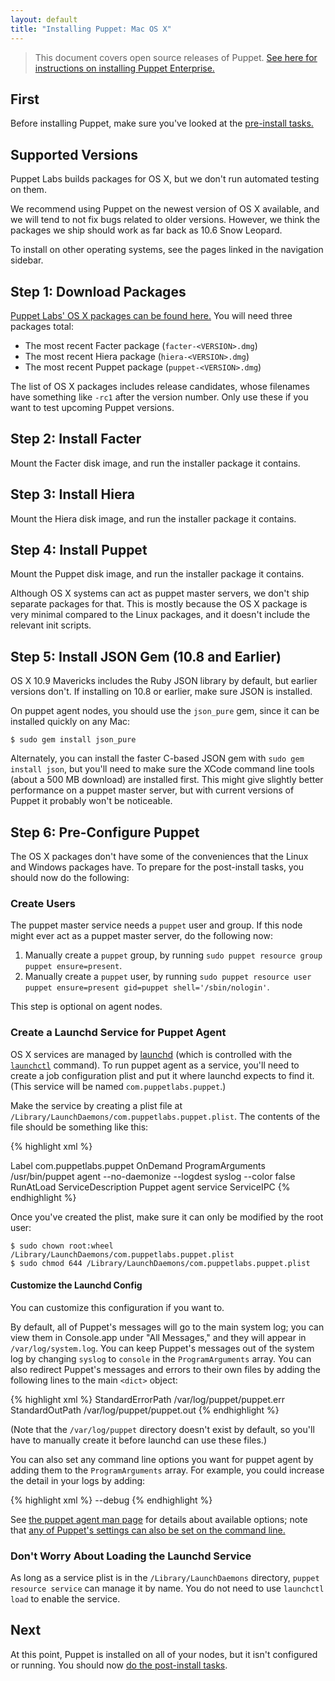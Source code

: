 ```yaml
---
layout: default
title: "Installing Puppet: Mac OS X"
---
```


[peinstall]: /pe/latest/install_basic.html

> This document covers open source releases of Puppet. [See here for instructions on installing Puppet Enterprise.][peinstall]

First
-----

Before installing Puppet, make sure you've looked at the [pre-install tasks.](./pre_install.html)

Supported Versions
-----

Puppet Labs builds packages for OS X, but we don't run automated testing on them.

We recommend using Puppet on the newest version of OS X available, and we will tend to not fix bugs related to older versions. However, we think the packages we ship should work as far back as 10.6 Snow Leopard.

To install on other operating systems, see the pages linked in the navigation sidebar.

Step 1: Download Packages
-----

[Puppet Labs' OS X packages can be found here.](http://downloads.puppetlabs.com/mac/) You will need three packages total:

* The most recent Facter package (`facter-<VERSION>.dmg`)
* The most recent Hiera package (`hiera-<VERSION>.dmg`)
* The most recent Puppet package (`puppet-<VERSION>.dmg`)

The list of OS X packages includes release candidates, whose filenames have something like `-rc1` after the version number. Only use these if you want to test upcoming Puppet versions.

Step 2: Install Facter
-----

Mount the Facter disk image, and run the installer package it contains.

Step 3: Install Hiera
-----

Mount the Hiera disk image, and run the installer package it contains.

Step 4: Install Puppet
-----

Mount the Puppet disk image, and run the installer package it contains.

Although OS X systems can act as puppet master servers, we don't ship separate packages for that. This is mostly because the OS X package is very minimal compared to the Linux packages, and it doesn't include the relevant init scripts.

Step 5: Install JSON Gem (10.8 and Earlier)
-----

OS X 10.9 Mavericks includes the Ruby JSON library by default, but earlier versions don't. If installing on 10.8 or earlier, make sure JSON is installed.

On puppet agent nodes, you should use the `json_pure` gem, since it can be installed quickly on any Mac:

    $ sudo gem install json_pure

Alternately, you can install the faster C-based JSON gem with `sudo gem install json`, but you'll need to make sure the XCode command line tools (about a 500 MB download) are installed first. This might give slightly better performance on a puppet master server, but with current versions of Puppet it probably won't be noticeable.

Step 6: Pre-Configure Puppet
-----

The OS X packages don't have some of the conveniences that the Linux and Windows packages have. To prepare for the post-install tasks, you should now do the following:

### Create Users

The puppet master service needs a `puppet` user and group. If this node might ever act as a puppet master server, do the following now:

1. Manually create a `puppet` group, by running `sudo puppet resource group puppet ensure=present`.
2. Manually create a `puppet` user, by running `sudo puppet resource user puppet ensure=present gid=puppet shell='/sbin/nologin'`.

This step is optional on agent nodes.

### Create a Launchd Service for Puppet Agent

[launchd]: http://developer.apple.com/library/mac/#documentation/MacOSX/Conceptual/BPSystemStartup/Chapters/CreatingLaunchdJobs.html
[launchctl]: http://developer.apple.com/library/mac/#documentation/Darwin/Reference/ManPages/man1/launchctl.1.html

OS X services are managed by [launchd][] (which is controlled with the [`launchctl`][launchctl] command). To run puppet agent as a service, you'll need to create a job configuration plist and put it where launchd expects to find it. (This service will be named `com.puppetlabs.puppet`.)

Make the service by creating a plist file at `/Library/LaunchDaemons/com.puppetlabs.puppet.plist`. The contents of the file should be something like this:

{% highlight xml %}
<?xml version="1.0" encoding="UTF-8"?>
<!DOCTYPE plist PUBLIC "-//Apple Computer//DTD PLIST 1.0//EN" "http://www.apple.com/DTDs/PropertyList-1.0.dtd">
<plist version="1.0">
<dict>
        <key>Label</key>
        <string>com.puppetlabs.puppet</string>
        <key>OnDemand</key>
        <false/>
        <key>ProgramArguments</key>
        <array>
                <string>/usr/bin/puppet</string>
                <string>agent</string>
                <string>--no-daemonize</string>
                <string>--logdest</string>
                <string>syslog</string>
                <string>--color</string>
                <string>false</string>
        </array>
        <key>RunAtLoad</key>
        <true/>
        <key>ServiceDescription</key>
        <string>Puppet agent service</string>
        <key>ServiceIPC</key>
        <false/>
</dict>
</plist>
{% endhighlight %}

Once you've created the plist, make sure it can only be modified by the root user:

    $ sudo chown root:wheel /Library/LaunchDaemons/com.puppetlabs.puppet.plist
    $ sudo chmod 644 /Library/LaunchDaemons/com.puppetlabs.puppet.plist

#### Customize the Launchd Config

You can customize this configuration if you want to.

By default, all of Puppet's messages will go to the main system log; you can view them in Console.app under "All Messages," and they will appear in `/var/log/system.log`. You can keep Puppet's messages out of the system log by changing `syslog` to `console` in the `ProgramArguments` array. You can also redirect Puppet's messages and errors to their own files by adding the following lines to the main `<dict>` object:

{% highlight xml %}
<key>StandardErrorPath</key>
<string>/var/log/puppet/puppet.err</string>
<key>StandardOutPath</key>
<string>/var/log/puppet/puppet.out</string>
{% endhighlight %}

(Note that the `/var/log/puppet` directory doesn't exist by default, so you'll have to manually create it before launchd can use these files.)

You can also set any command line options you want for puppet agent by adding them to the `ProgramArguments` array. For example, you could increase the detail in your logs by adding:

{% highlight xml %}
<string>--debug</string>
{% endhighlight %}

See [the puppet agent man page](/references/latest/man/agent.html) for details about available options; note that [any of Puppet's settings can also be set on the command line.](/puppet/latest/reference/config_about_settings.html)

### Don't Worry About Loading the Launchd Service

As long as a service plist is in the `/Library/LaunchDaemons` directory, `puppet resource service` can manage it by name. You do not need to use `launchctl load` to enable the service.


Next
----

At this point, Puppet is installed on all of your nodes, but it isn't configured or running. You should now [do the post-install tasks](./post_install.html).
